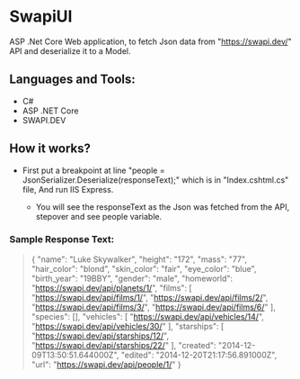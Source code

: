 # SwapiUI
ASP .Net Core Web application, to fetch Json data from "https://swapi.dev/" API and deserialize it to a Model.

## Languages and Tools:
- C#
- ASP .NET Core
- SWAPI.DEV

## How it works?
- First put a breakpoint at line "people = JsonSerializer.Deserialize<PeopleModel>(responseText);" which is in "Index.cshtml.cs" file, And run IIS Express.
  - You will see the responseText as the Json was fetched from the API, stepover and see people variable.
  
### Sample Response Text:
> {
	"name": "Luke Skywalker",
	"height": "172",
	"mass": "77",
	"hair_color": "blond",
	"skin_color": "fair",
	"eye_color": "blue",
	"birth_year": "19BBY",
	"gender": "male",
	"homeworld": "https://swapi.dev/api/planets/1/",
	"films": [
		"https://swapi.dev/api/films/1/",
		"https://swapi.dev/api/films/2/",
		"https://swapi.dev/api/films/3/",
		"https://swapi.dev/api/films/6/"
	],
	"species": [],
	"vehicles": [
		"https://swapi.dev/api/vehicles/14/",
		"https://swapi.dev/api/vehicles/30/"
	],
	"starships": [
		"https://swapi.dev/api/starships/12/",
		"https://swapi.dev/api/starships/22/"
	],
	"created": "2014-12-09T13:50:51.644000Z",
	"edited": "2014-12-20T21:17:56.891000Z",
	"url": "https://swapi.dev/api/people/1/"
}
